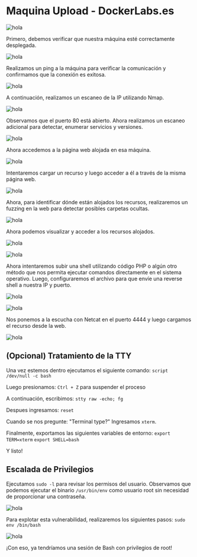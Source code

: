 <!-- ![[Pasted image 20240802000343.png]] -->

# Maquina Upload - DockerLabs.es

![hola](Imagenes/Pasted%20image%2020240802000343.png)

Primero, debemos verificar que nuestra máquina esté correctamente desplegada.

<!-- ![[Pasted image 20240802000549.png]] -->

![hola](Imagenes/Pasted%20image%2020240802000549.png)

Realizamos un ping a la máquina para verificar la comunicación y confirmamos que la conexión es exitosa.

<!-- ![[Pasted image 20240802000649.png]] -->

![hola](Imagenes/Pasted%20image%2020240802000649.png)

A continuación, realizamos un escaneo de la IP utilizando Nmap.

<!-- ![[Pasted image 20240802000847.png]] -->

![hola](Imagenes/Pasted%20image%2020240802000847.png)

Observamos que el puerto 80 está abierto. Ahora realizamos un escaneo adicional para detectar, enumerar servicios y versiones.

<!-- ![[Pasted image 20240802001115.png]] -->

![hola](Imagenes/Pasted%20image%2020240802001115.png)

Ahora accedemos a la página web alojada en esa máquina.

<!-- ![[Pasted image 20240802001251.png]] -->

![hola](Imagenes/Pasted%20image%2020240802001251.png)

Intentaremos cargar un recurso y luego acceder a él a través de la misma página web.

<!-- ![[Pasted image 20240802001354.png]] -->

![hola](Imagenes/Pasted%20image%2020240802001354.png)

Ahora, para identificar dónde están alojados los recursos, realizaremos un fuzzing en la web para detectar posibles carpetas ocultas.

<!-- ![[Pasted image 20240802001817.png]] -->

![hola](Imagenes/Pasted%20image%2020240802001817.png)

Ahora podemos visualizar y acceder a los recursos alojados.

<!-- ![[Pasted image 20240802001913.png]] -->

![hola](Imagenes/Pasted%20image%2020240802001913.png)

<!-- ![[Pasted image 20240802001923.png]] -->

![hola](Imagenes/Pasted%20image%2020240802001923.png)

Ahora intentaremos subir una shell utilizando código PHP o algún otro método que nos permita ejecutar comandos directamente en el sistema operativo. Luego, configuraremos el archivo para que envíe una reverse shell a nuestra IP y puerto.

<!-- ![[Pasted image 20240802004303.png]] -->

![hola](Imagenes/Pasted%20image%2020240802004303.png)

<!-- ![[Pasted image 20240802002347.png]] -->

![hola](Imagenes/Pasted%20image%2020240802002347.png)

Nos ponemos a la escucha con Netcat en el puerto 4444 y luego cargamos el recurso desde la web.

<!-- ![[Pasted image 20240802004543.png]] -->

![hola](Imagenes/Pasted%20image%2020240802004543.png)

## (Opcional) Tratamiento de la TTY

Una vez estemos dentro ejecutamos el siguiente comando:
`script /dev/null -c bash`

Luego presionamos: `Ctrl + Z` para suspender el proceso

A continuación, escribimos:
`stty raw -echo; fg`

Despues ingresamos:
`reset`

Cuando se nos pregunte:
"Terminal type?"
Ingresamos `xterm`.

Finalmente, exportamos las siguientes variables de entorno:
`export TERM=xterm`
`export SHELL=bash`

Y listo!

## Escalada de Privilegios

Ejecutamos `sudo -l` para revisar los permisos del usuario. Observamos que podemos ejecutar el binario `/usr/bin/env` como usuario root sin necesidad de proporcionar una contraseña.

<!-- ![[Pasted image 20240802005534.png]] -->

![hola](Imagenes/Pasted%20image%2020240802005534.png)

Para explotar esta vulnerabilidad, realizaremos los siguientes pasos:
`sudo env /bin/bash`

<!-- ![[Pasted image 20240802005710.png]] -->

![hola](Imagenes/Pasted%20image%2020240802005710.png)

¡Con eso, ya tendríamos una sesión de Bash con privilegios de root!
